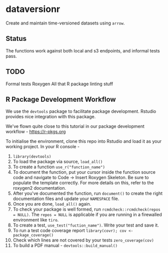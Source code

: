 # dataversionr
Create and maintain time-versioned datasets using `arrow`.

## Status
The functions work against both local and s3 endpoints, and informal tests pass. 

## TODO

Formal tests
Roxygen
All that R package linting stuff

## R Package Development Workflow

We use the `devtools` package to facilitate package development. Rstudio provides nice integration with this package. 

We've flown quite close to this tutorial in our package development workflow - https://r-pkgs.org

To initialise the environment, clone this repo into Rstudio and load it as your working project. In your R console - 

1. `library(devtools)`
2. To load the package via source, `load_all()`
2. To create a function `use_r("function_name")`
3. To document the function, put your cursor inside the function source code and navigate to Code -> Insert Roxygen Skeleton. Be sure to populate the template correctly. For more details on this, refer to the roxygen2 documentation. 
4. After you've documented the function, run `document()` to create the right documentation files and update your `NAMESPACE` file.
5. Once you are done, `load_all()` again.
6. To check your package is well formed, run `rcmdcheck::rcmdcheck(repos = NULL)`. The `repos = NULL` is applicable if you are running in a firewalled environment like `tiro`.
7. To create a test, `use_test("fuction_name")`. Write your test and save it. 
8. To run a test code coverage report `library(covr); cov <- package_coverage()`
9. Check which lines are not covered by your tests `zero_coverage(cov)`
10. To build a PDF manual - `devtools::build_manual()`

